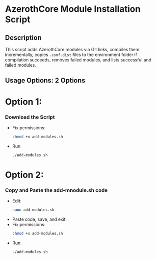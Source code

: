 # AzerothCore Module Installation Script

## Description
This script adds AzerothCore modules via Git links, compiles them incrementally, copies `.conf.dist` files to the environment folder if compilation succeeds, removes failed modules, and lists successful and failed modules.

## Usage Options: 2 Options

# Option 1:
### Download the Script
- Fix permissions:
  ```bash
  chmod +x add-modules.sh
  ```
- Run:
  ```bash
  ./add-modules.sh
  ```

# Option 2:
### Copy and Paste the add-mnodule.sh code
- Edit:
  ```bash
  nano add-modules.sh
  ```
- Paste code, save, and exit.
- Fix permissions:
  ```bash
  chmod +x add-modules.sh
  ```
- Run:
  ```bash
  ./add-modules.sh
  ```
